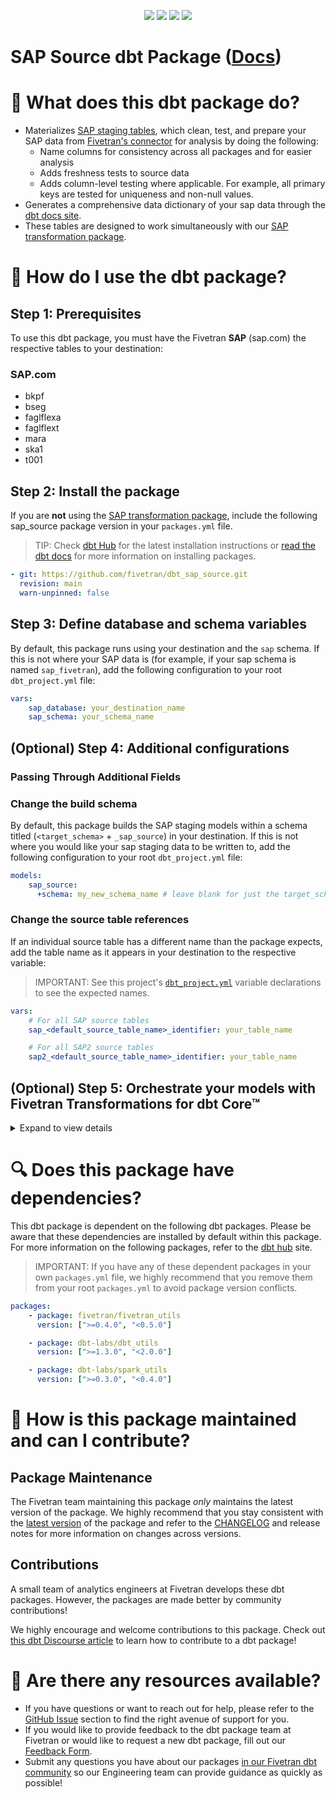 <p align="center">
    <a alt="License"
        href="https://github.com/fivetran/dbt_sap_source/blob/main/LICENSE">
        <img src="https://img.shields.io/badge/License-Apache%202.0-blue.svg" /></a>
    <a alt="dbt-core">
        <img src="https://img.shields.io/badge/dbt_Core™_version->=1.0.0_<2.0.0-orange.svg" /></a>
    <a alt="Maintained?">
        <img src="https://img.shields.io/badge/Maintained%3F-yes-green.svg" /></a>
    <a alt="PRs">
        <img src="https://img.shields.io/badge/Contributions-welcome-blueviolet" /></a>
</p>

# SAP Source dbt Package ([Docs](https://fivetran.github.io/dbt_sap_source/))
# 📣 What does this dbt package do?
- Materializes [SAP staging tables](https://fivetran.github.io/dbt_sap_source/#!/overview/sap_source/models/?g_v=1&g_e=seeds), which clean, test, and prepare your SAP data from [Fivetran's connector](https://fivetran.com/docs/databases/sap-erp/sap-erp-hana) for analysis by doing the following:
  - Name columns for consistency across all packages and for easier analysis
  - Adds freshness tests to source data
  - Adds column-level testing where applicable. For example, all primary keys are tested for uniqueness and non-null values.
- Generates a comprehensive data dictionary of your sap data through the [dbt docs site](https://fivetran.github.io/dbt_sap_source/).
- These tables are designed to work simultaneously with our [SAP transformation package](https://github.com/fivetran/dbt_sap).

# 🎯 How do I use the dbt package?
## Step 1: Prerequisites
To use this dbt package, you must have the Fivetran **SAP** (sap.com) the respective tables to your destination:
### SAP.com
- bkpf
- bseg
- faglflexa
- faglflext
- mara
- ska1
- t001

## Step 2: Install the package
If you  are **not** using the [SAP transformation package](https://github.com/fivetran/dbt_sap), include the following sap_source package version in your `packages.yml` file. 
> TIP: Check [dbt Hub](https://hub.getdbt.com/) for the latest installation instructions or [read the dbt docs](https://docs.getdbt.com/docs/package-management) for more information on installing packages.
```yaml
- git: https://github.com/fivetran/dbt_sap_source.git 
  revision: main
  warn-unpinned: false
```

## Step 3: Define database and schema variables
By default, this package runs using your destination and the `sap` schema. If this is not where your SAP data is (for example, if your sap schema is named `sap_fivetran`), add the following configuration to your root `dbt_project.yml` file:

```yml
vars:
    sap_database: your_destination_name
    sap_schema: your_schema_name 
```

## (Optional) Step 4: Additional configurations
### Passing Through Additional Fields

### Change the build schema
By default, this package builds the SAP staging models within a schema titled (`<target_schema>` + `_sap_source`) in your destination. If this is not where you would like your sap staging data to be written to, add the following configuration to your root `dbt_project.yml` file:

```yml
models:
    sap_source:
      +schema: my_new_schema_name # leave blank for just the target_schema
```
    
### Change the source table references
If an individual source table has a different name than the package expects, add the table name as it appears in your destination to the respective variable:
> IMPORTANT: See this project's [`dbt_project.yml`](https://github.com/fivetran/dbt_sap_source/blob/main/dbt_project.yml) variable declarations to see the expected names.
    
```yml
vars:
    # For all SAP source tables
    sap_<default_source_table_name>_identifier: your_table_name 

    # For all SAP2 source tables
    sap2_<default_source_table_name>_identifier: your_table_name 
```

## (Optional) Step 5: Orchestrate your models with Fivetran Transformations for dbt Core™
<details><summary>Expand to view details</summary>
<br>
    
Fivetran offers the ability for you to orchestrate your dbt project through [Fivetran Transformations for dbt Core™](https://fivetran.com/docs/transformations/dbt). Learn how to set up your project for orchestration through Fivetran in our [Transformations for dbt Core™ setup guides](https://fivetran.com/docs/transformations/dbt#setupguide).
</details>

# 🔍 Does this package have dependencies?
This dbt package is dependent on the following dbt packages. Please be aware that these dependencies are installed by default within this package. For more information on the following packages, refer to the [dbt hub](https://hub.getdbt.com/) site.
> IMPORTANT: If you have any of these dependent packages in your own `packages.yml` file, we highly recommend that you remove them from your root `packages.yml` to avoid package version conflicts.

```yml
packages:
    - package: fivetran/fivetran_utils
      version: [">=0.4.0", "<0.5.0"]

    - package: dbt-labs/dbt_utils
      version: [">=1.3.0", "<2.0.0"]

    - package: dbt-labs/spark_utils
      version: [">=0.3.0", "<0.4.0"]
```
          
# 🙌 How is this package maintained and can I contribute?
## Package Maintenance
The Fivetran team maintaining this package _only_ maintains the latest version of the package. We highly recommend that you stay consistent with the [latest version](https://hub.getdbt.com/fivetran/sap_source/latest/) of the package and refer to the [CHANGELOG](https://github.com/fivetran/dbt_sap_source/blob/main/CHANGELOG.md) and release notes for more information on changes across versions.

## Contributions
A small team of analytics engineers at Fivetran develops these dbt packages. However, the packages are made better by community contributions! 

We highly encourage and welcome contributions to this package. Check out [this dbt Discourse article](https://discourse.getdbt.com/t/contributing-to-a-dbt-package/657) to learn how to contribute to a dbt package!

# 🏪 Are there any resources available?
- If you have questions or want to reach out for help, please refer to the [GitHub Issue](https://github.com/fivetran/dbt_sap_source/issues/new/choose) section to find the right avenue of support for you.
- If you would like to provide feedback to the dbt package team at Fivetran or would like to request a new dbt package, fill out our [Feedback Form](https://www.surveymonkey.com/r/DQ7K7WW).
- Submit any questions you have about our packages [in our Fivetran dbt community](https://community.fivetran.com/t5/user-group-for-dbt/gh-p/dbt-user-group) so our Engineering team can provide guidance as quickly as possible!